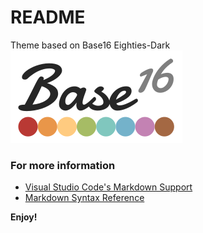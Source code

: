 # README

Theme based on Base16 Eighties-Dark  ![Base16](https://raw.githubusercontent.com/chriskempson/base16/master/logo.png)

### For more information
* [Visual Studio Code's Markdown Support](http://code.visualstudio.com/docs/languages/markdown)
* [Markdown Syntax Reference](https://help.github.com/articles/markdown-basics/)

**Enjoy!**
